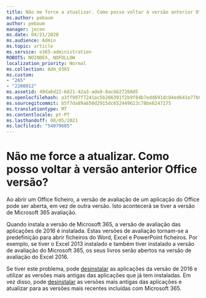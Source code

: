 ```yaml
---
title: Não me force a atualizar. Como posso voltar à versão anterior Office versão?
ms.author: pebaum
author: pebaum
manager: jecon
ms.date: 04/21/2020
ms.audience: Admin
ms.topic: article
ms.service: o365-administration
ROBOTS: NOINDEX, NOFOLLOW
localization_priority: Normal
ms.collection: Adm_O365
ms.custom:
- "265"
- "2200012"
ms.assetid: 49da6d22-6821-42a3-ade8-8acbb27260d5
ms.openlocfilehash: a3ff997f7241ac5b266391f2b9f84b7edd691dc84ed641e77b091d33c5a3dbf5
ms.sourcegitcommit: b5f7da89a650d2915dc652449623c78be6247175
ms.translationtype: MT
ms.contentlocale: pt-PT
ms.lasthandoff: 08/05/2021
ms.locfileid: "54079605"
---
```

# <a name="dont-force-me-to-upgrade-how-do-i-go-back-to-the-previous-office-version"></a>Não me force a atualizar. Como posso voltar à versão anterior Office versão?

Ao abrir um Office ficheiro, a versão de avaliação de um aplicação do Office pode ser aberta, em vez de outra versão. Isto acontecerá se tiver a versão de Microsoft 365 avaliação.
  
Quando instala a versão de Microsoft 365, a versão de avaliação das aplicações de 2016 é instalada. Estas versões de avaliação tornam-se a predefinição para abrir ficheiros do Word, Excel e PowerPoint ficheiros. Por exemplo, se tiver o Excel 2013 instalado e também tiver instalado a versão de avaliação do Microsoft 365, os seus livros serão abertos na versão de avaliação do Excel 2016.
  
Se tiver este problema, pode [desinstalar](https://support.office.com/article/9dd49b83-264a-477a-8fcc-2fdf5dbf61d8.aspx) as aplicações da versão de 2016 e utilizar as versões mais antigas das aplicações que já tem instaladas. Em vez disso, pode [desinstalar](https://support.office.com/article/9dd49b83-264a-477a-8fcc-2fdf5dbf61d8.aspx) as versões mais antigas das aplicações e atualizar para as versões mais recentes incluídas com Microsoft 365.

